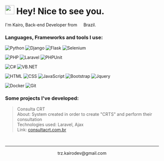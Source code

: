 <h1><img src="https://emojis.slackmojis.com/emojis/images/1643515649/16721/hands_up.gif?1643515649" width="30"/> Hey! Nice to see you.</h1>


<p>I'm Kairo, Back-end Developer from <img src="https://emojis.slackmojis.com/emojis/images/1643514916/9339/brazil.png?1643514916" width="13"/> Brazil.</p>
<h3>Languages, Frameworks and tools I use:</h3>
<p>
  <img alt="Python" src="https://img.shields.io/badge/-Python-DD0031?style=flat-square&logo=python&logoColor=white" />
  <img alt="Django" src="https://img.shields.io/badge/-Django-blue?style=flat-square&logo=django&logoColor=white" />
  <img alt="Flask" src="https://img.shields.io/badge/-Flask-blue?style=flat-square&logo=flask&logoColor=white" />
  <img alt="Selenium" src="https://img.shields.io/badge/-Selenium-blue?style=flat-square&logo=selenium&logoColor=white" />
</p>
<p>
  <img alt="PHP" src="https://img.shields.io/badge/-PHP-DD0031?style=flat-square&logo=php&logoColor=white" />
  <img alt="Laravel" src="https://img.shields.io/badge/-Laravel-blue?style=flat-square&logo=laravel&logoColor=white" />
  <img alt="PHPUnit" src="https://img.shields.io/badge/-Codeigniter-blue?style=flat-square&logo=codeigniter&logoColor=white" />
</p>
<p>
  <img alt="C#" src="https://img.shields.io/badge/-CSHARP-DD0031?style=flat-square&logo=csharp&logoColor=white" />
  <img alt="VB.NET" src="https://img.shields.io/badge/-VB.NET-DD0031?style=flat-square&logo=vbnet&logoColor=white" />
</p>
<p>
  <img alt="HTML" src="https://img.shields.io/badge/-HTML5-yellowgreen?style=flat-square&logo=html5&logoColor=white" />
  <img alt="CSS" src="https://img.shields.io/badge/-CSS-yellowgreen?style=flat-square&logo=css3&logoColor=white" />
  <img alt="JavaScript" src="https://img.shields.io/badge/-JavaScript-yellowgreen?style=flat-square&logo=javascript&logoColor=white" />
  <img alt="Bootstrap" src="https://img.shields.io/badge/-Bootstrap-yellowgreen?style=flat-square&logo=bootstrap&logoColor=white" />
  <img alt="Jquery" src="https://img.shields.io/badge/-Jquery-yellowgreen?style=flat-square&logo=jquery&logoColor=white" />
</p>
<p>
  <img alt="Docker" src="https://img.shields.io/badge/-Docker-blue?style=flat-square&logo=docker&logoColor=white" />
  <img alt="Git" src="https://img.shields.io/badge/-Git-blue?style=flat-square&logo=git&logoColor=white" />
</p>
<h3>Some projects I've developed:</h3>

> Consulta CRT <br>
About: System created in order to create "CRTS" and perform their consultation <br>
Technologies used: Laravel, Ajax <br> 
Link: <a href="https://consultacrt.com.br" target="_blank">consultacrt.com.br</a> 
<br>

------------
<p align="center">trz.kairodev@gmail.com
</p>

